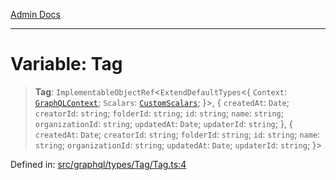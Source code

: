 [Admin Docs](/)

***

# Variable: Tag

> **Tag**: `ImplementableObjectRef`\<`ExtendDefaultTypes`\<\{ `Context`: [`GraphQLContext`](../../../../context/type-aliases/GraphQLContext.md); `Scalars`: [`CustomScalars`](../../../../scalars/type-aliases/CustomScalars.md); \}\>, \{ `createdAt`: `Date`; `creatorId`: `string`; `folderId`: `string`; `id`: `string`; `name`: `string`; `organizationId`: `string`; `updatedAt`: `Date`; `updaterId`: `string`; \}, \{ `createdAt`: `Date`; `creatorId`: `string`; `folderId`: `string`; `id`: `string`; `name`: `string`; `organizationId`: `string`; `updatedAt`: `Date`; `updaterId`: `string`; \}\>

Defined in: [src/graphql/types/Tag/Tag.ts:4](https://github.com/PalisadoesFoundation/talawa-api/blob/a4f57b3a64e82c74809b195eb7bde9c04b2a5e89/src/graphql/types/Tag/Tag.ts#L4)
